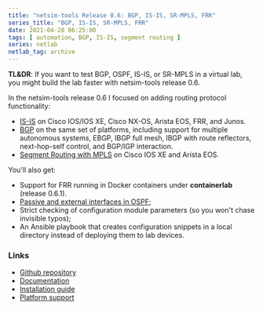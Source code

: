 ```yaml
---
title: "netsim-tools Release 0.6: BGP, IS-IS, SR-MPLS, FRR"
series_title: "BGP, IS-IS, SR-MPLS, FRR"
date: 2021-04-28 06:25:00
tags: [ automation, BGP, IS-IS, segment routing ]
series: netlab
netlab_tag: archive
---
```

**TL&DR**: If you want to test BGP, OSPF, IS-IS, or SR-MPLS in a virtual lab, you might build the lab faster with netsim-tools release 0.6.

In the netsim-tools release 0.6 I focused on adding routing protocol functionality:

* [IS-IS](https://netsim-tools.readthedocs.io/en/latest/module/isis.html) on Cisco IOS/IOS XE, Cisco NX-OS, Arista EOS, FRR, and Junos.
* [BGP](https://netsim-tools.readthedocs.io/en/latest/module/bgp.html) on the same set of platforms, including support for multiple autonomous systems, EBGP, IBGP full mesh, IBGP with route reflectors, next-hop-self control, and BGP/IGP interaction.
* [Segment Routing with MPLS](https://netsim-tools.readthedocs.io/en/latest/module/sr-mpls.html) on Cisco IOS XE and Arista EOS.

You'll also get:
<!--more-->
* Support for FRR running in Docker containers under **containerlab** (release 0.6.1).
* [Passive and external interfaces in OSPF](https://netsim-tools.readthedocs.io/en/latest/module/ospf.html#using-link-roles);
* Strict checking of configuration module parameters (so you won't chase invisible typos);
* An Ansible playbook that creates configuration snippets in a local directory instead of deploying them to lab devices.

### Links

* [Github repository](https://github.com/ipspace/netsim-tools)
* [Documentation](https://netsim-tools.readthedocs.io/)
* [Installation guide](https://netsim-tools.readthedocs.io/en/latest/install.html)
* [Platform support](https://netsim-tools.readthedocs.io/en/latest/platforms.html)
